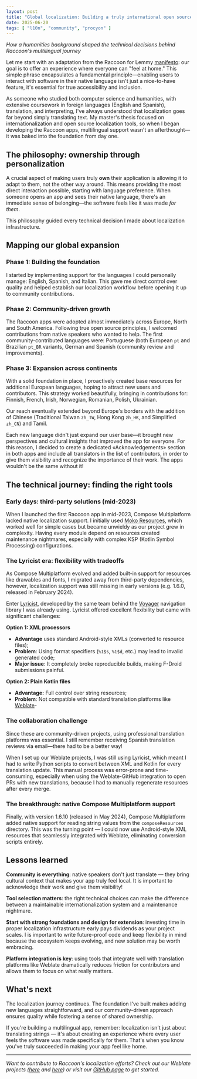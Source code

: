 ```yaml
---
layout: post
title: "Global localization: Building a truly international open source app"
date: 2025-06-20
tags: [ "l10n", "community", "procyon" ]
---
```


*How a humanities background shaped the technical decisions behind Raccoon's multilingual journey*

Let me start with an adaptation from the Raccoon for
Lemmy [manifesto](https://github.com/LiveFastEatTrashRaccoon/RaccoonForLemmy/blob/master/CONTRIBUTING.md):
our goal is to offer an experience where everyone can "feel at home." This simple phrase
encapsulates a fundamental principle—enabling users to interact with software in their native
language isn't just a nice-to-have feature, it's essential for true accessibility and inclusion.

As someone who studied both computer science and humanities, with extensive coursework in foreign
languages (English and Spanish), translation, and interpreting, I've always understood that
localization goes far beyond simply translating text. My master's thesis focused on
internationalization and open source localization tools, so when I began developing the Raccoon
apps, multilingual support wasn't an afterthought—it was baked into the foundation from day one.

## The philosophy: ownership through personalization

A crucial aspect of making users truly **own** their application is allowing it to adapt to them,
not the other way around. This means providing the most direct interaction possible, starting with
language preference. When someone opens an app and sees their native language, there's an immediate
sense of belonging—the software feels like it was made *for them*.

This philosophy guided every technical decision I made about localization infrastructure.

## Mapping our global expansion

### Phase 1: Building the foundation

I started by implementing support for the languages I could personally manage: English, Spanish, and
Italian. This gave me direct control over quality and helped establish our localization workflow
before opening it up to community contributions.

### Phase 2: Community-driven growth

The Raccoon apps were adopted almost immediately across Europe, North and South America. Following
true open source principles, I welcomed contributions from native speakers who wanted to help. The
first community-contributed languages were: Portuguese (both European `pt` and Brazilian `pt_BR`
variants, German and Spanish (community review and improvements).

### Phase 3: Expansion across continents

With a solid foundation in place, I proactively created base resources for additional European
languages, hoping to attract new users and contributors. This strategy worked beautifully, bringing
in contributions for: Finnish, French, Irish, Norwegian, Romanian, Polish, Ukrainian.

Our reach eventually extended beyond Europe's borders with the addition of Chinese (Traditional
Taiwan `zh_TW`, Hong Kong `zh_HK`, and Simplified `zh_CN`) and Tamil.

Each new language didn't just expand our user base—it brought new perspectives and cultural insights
that improved the app for everyone. For this reason, I decided to create a dedicated
«Acknowledgements» section in both apps and include all translators in the list of contributors, in
order to give them visibility and recognize the importance of their work. The apps wouldn't be the
same without it!

## The technical journey: finding the right tools

### Early days: third-party solutions (mid-2023)

When I launched the first Raccoon app in mid-2023, Compose Multiplatform lacked native localization
support. I initially used [Moko Resources](https://github.com/icerockdev/moko-resources), which
worked well for simple cases but became unwieldy as our project grew in complexity. Having every
module depend on resources created maintenance nightmares, especially with complex KSP (Kotlin
Symbol Processing) configurations.

### The Lyricist era: flexibility with tradeoffs

As Compose Multiplatform evolved and added built-in support for resources like drawables and fonts,
I migrated away from third-party dependencies, however, localization support was still missing in
early versions (e.g. 1.6.0, released in February 2024).

Enter [Lyricist](https://github.com/adrielcafe/lyricist), developed by the same team behind
the [Voyager](https://github.com/adrielcafe/voyager) navigation library I was already using.
Lyricist offered excellent flexibility but came with significant challenges:

**Option 1: XML processors**

- **Advantage** uses standard Android-style XMLs (converted to resource files);
- **Problem**: Using format specifiers (`%1$s`, `%1$d`, etc.) may lead to invalid generated code;
- **Major issue**: It completely broke reproducible builds, making F-Droid submissions painful.

**Option 2: Plain Kotlin files**

- **Advantage:** Full control over string resources;
- **Problem**: Not compatible with standard translation platforms
  like [Weblate](https://weblate.org/)-

### The collaboration challenge

Since these are community-driven projects, using professional translation platforms was essential. I
still remember receiving Spanish translation reviews via email—there had to be a better way!

When I set up our Weblate projects, I was still using Lyricist, which meant I had to write Python
scripts to convert between XML and Kotlin for every translation update. This manual process was
error-prone and time-consuming, especially when using the Weblate-GitHub integration to open PRs
with new translations, because I had to manually regenerate resources after every merge.

### The breakthrough: native Compose Multiplatform support

Finally, with version 1.6.10 (released in May 2024), Compose Multiplatform added native support for
reading string values from the `composeResources` directory. This was the turning point — I could
now use Android-style XML resources that seamlessly integrated with Weblate, eliminating conversion
scripts entirely.

## Lessons learned

**Community is everything**: native speakers don't just translate — they bring cultural context that
makes your app truly feel local. It is important to acknowledge their work and give them visibility!

**Tool selection matters**: the right technical choices can make the difference between a
maintainable internationalization system and a maintenance nightmare.

**Start with strong foundations and design for extension**: investing time in proper localization
infrastructure early pays dividends as your project scales. I is important to write future-proof
code and keep flexibility in mind because the ecosystem keeps evolving, and new solution may be
worth embracing.

**Platform integration is key**: using tools that integrate well with translation platforms like
Weblate dramatically reduces friction for contributors and allows them to focus on what really
matters.

## What's next

The localization journey continues. The foundation I've built makes adding new languages
straightforward, and our community-driven approach ensures quality while fostering a sense of shared
ownership.

If you're building a multilingual app, remember: localization isn't just about translating
strings — it's about creating an experience where every user feels the software was made
specifically for them. That's when you know you've truly succeeded in making your app feel like
home.

---

*Want to contribute to Raccoon's localization efforts? Check out
our Weblate projects ([here](https://hosted.weblate.org/engage/raccoonforlemmy)
and [here](https://hosted.weblate.org/engage/raccoonforfriendica)) or visit
our [GitHub page](https://github.com/LiveFastEatTrashRaccoon) to get started.*
